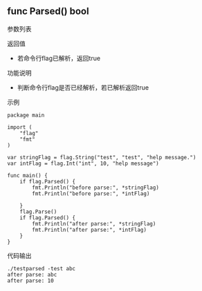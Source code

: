 ## func Parsed() bool

参数列表

返回值
- 若命令行flag已解析，返回true

功能说明
- 判断命令行flag是否已经解析，若已解析返回true

示例
        
    package main
    
    import (
    	"flag"
    	"fmt"
    )
    
    var stringFlag = flag.String("test", "test", "help message.")
    var intFlag = flag.Int("int", 10, "help message")
    
    func main() {
    	if flag.Parsed() {
    		fmt.Println("before parse:", *stringFlag)
    		fmt.Println("before parse:", *intFlag)
    
    	}
    	flag.Parse()
    	if flag.Parsed() {
    		fmt.Println("after parse:", *stringFlag)
    		fmt.Println("after parse:", *intFlag)
    	}
    }

代码输出
        
    ./testparsed -test abc
    after parse: abc
    after parse: 10


